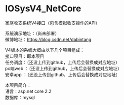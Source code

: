 # IOSysV4_NetCore
家庭收支系统V4接口（包含模拟收支操作的API）

系统演示地址：（尚未部署）  
微博地址：https://blog.csdn.net/dabintang

V4版本的系统大概由以下几个项目组成：  
接口项目：即本项目  
任务调度：（还没上传到github，上传后会替换成对应地址）  
pc端web ：（还没上传到github，上传后会替换成对应地址）  
安卓app ：（还没上传到github，上传后会替换成对应地址）


本项目简介：  
语言：asp.net core 2.2  
数据库：mysql
